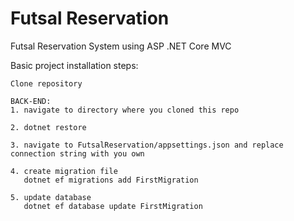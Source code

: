 # Futsal Reservation
 Futsal Reservation System using ASP .NET Core MVC

Basic project installation steps:
```
Clone repository

BACK-END:
1. navigate to directory where you cloned this repo
   
2. dotnet restore

3. navigate to FutsalReservation/appsettings.json and replace connection string with you own
   
4. create migration file
   dotnet ef migrations add FirstMigration

5. update database
   dotnet ef database update FirstMigration
   
```

